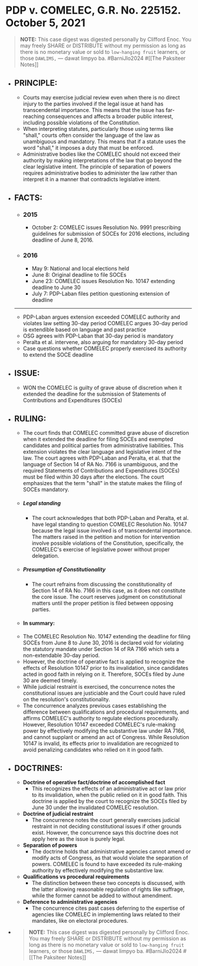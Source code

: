 # PDP v. COMELEC, G.R. No. 225152. October 5, 2021

> **NOTE:** This case digest was digested personally by Clifford Enoc. You may freely SHARE or DISTRIBUTE without my permission as long as there is no monetary value or sold to `low-hanging fruit` learners, or those `DAWLIMS,` — dawat limpyo ba. #BarniJlo2024 #[[The Paksiteer Notes]]
- ## PRINCIPLE:
	- Courts may exercise judicial review even when there is no direct injury to the parties involved if the legal issue at hand has transcendental importance. This means that the issue has far-reaching consequences and affects a broader public interest, including possible violations of the Constitution.
	- When interpreting statutes, particularly those using terms like "shall," courts often consider the language of the law as unambiguous and mandatory. This means that if a statute uses the word "shall," it imposes a duty that must be enforced.
	- Administrative bodies like the COMELEC should not exceed their authority by making interpretations of the law that go beyond the clear legislative intent. The principle of separation of powers requires administrative bodies to administer the law rather than interpret it in a manner that contradicts legislative intent.
- ## FACTS:
	- ### 2015
		- October 2: COMELEC issues Resolution No. 9991 prescribing guidelines for submission of SOCEs for 2016 elections, including deadline of June 8, 2016.
	- ### 2016
		- May 9: National and local elections held
		- June 8: Original deadline to file SOCEs
		- June 23: COMELEC issues Resolution No. 10147 extending deadline to June 30
		- July 7: PDP-Laban files petition questioning extension of deadline
	- ---
	- PDP-Laban argues extension exceeded COMELEC authority and violates law setting 30-day period
	  COMELEC argues 30-day period is extendible based on language and past practice
	- OSG agrees with PDP-Laban that 30-day period is mandatory
	- Peralta et al. intervene, also arguing for mandatory 30-day period
	- Case questions whether COMELEC properly exercised its authority to extend the SOCE deadline
- ## ISSUE:
	- WON the COMELEC is guilty of grave abuse of discretion when it extended the deadline for the submission of Statements of Contributions and Expenditures (SOCEs)
- ## RULING:
	- The court finds that COMELEC committed grave abuse of discretion when it extended the deadline for filing SOCEs and exempted candidates and political parties from administrative liabilities. This extension violates the clear language and legislative intent of the law. The court agrees with PDP-Laban and Peralta, et al. that the language of Section 14 of RA No. 7166 is unambiguous, and the required Statements of Contributions and Expenditures (SOCEs) must be filed within 30 days after the elections. The court emphasizes that the term "shall" in the statute makes the filing of SOCEs mandatory.
	- ##### Legal standing
		- The court acknowledges that both PDP-Laban and Peralta, et al. have legal standing to question COMELEC Resolution No. 10147 because the legal issue involved is of transcendental importance. The matters raised in the petition and motion for intervention involve possible violations of the Constitution, specifically, the COMELEC's exercise of legislative power without proper delegation.
	- #####  Presumption of Constitutionality
		- The court refrains from discussing the constitutionality of Section 14 of RA No. 7166 in this case, as it does not constitute the core issue. The court reserves judgment on constitutional matters until the proper petition is filed between opposing parties.
	- #### In summary:
	- The COMELEC Resolution No. 10147 extending the deadline for filing SOCEs from June 8 to June 30, 2016 is declared void for violating the statutory mandate under Section 14 of RA 7166 which sets a non-extendable 30-day period.
	- However, the doctrine of operative fact is applied to recognize the effects of Resolution 10147 prior to its invalidation, since candidates acted in good faith in relying on it. Therefore, SOCEs filed by June 30 are deemed timely.
	- While judicial restraint is exercised, the concurrence notes the constitutional issues are justiciable and the Court could have ruled on the resolution's constitutionality.
	- The concurrence analyzes previous cases establishing the difference between qualifications and procedural requirements, and affirms COMELEC's authority to regulate elections procedurally. However, Resolution 10147 exceeded COMELEC's rule-making power by effectively modifying the substantive law under RA 7166, and cannot supplant or amend an act of Congress. While Resolution 10147 is invalid, its effects prior to invalidation are recognized to avoid penalizing candidates who relied on it in good faith.
- ## DOCTRINES:
	- **Doctrine of operative fact/doctrine of accomplished fact**
		- This recognizes the effects of an administrative act or law prior to its invalidation, when the public relied on it in good faith. This doctrine is applied by the court to recognize the SOCEs filed by June 30 under the invalidated COMELEC resolution.
	- **Doctrine of judicial restraint**
		- The concurrence notes the court generally exercises judicial restraint in not deciding constitutional issues if other grounds exist. However, the concurrence says this doctrine does not apply here as the issue is purely legal.
	- **Separation of powers**
		- The doctrine holds that administrative agencies cannot amend or modify acts of Congress, as that would violate the separation of powers. COMELEC is found to have exceeded its rule-making authority by effectively modifying the substantive law.
	- **Qualifications vs procedural requirements**
		- The distinction between these two concepts is discussed, with the latter allowing reasonable regulation of rights like suffrage, while the former cannot be added to without amendment.
	- **Deference to administrative agencies**
		- The concurrence cites past cases deferring to the expertise of agencies like COMELEC in implementing laws related to their mandates, like on electoral procedures.
- > **NOTE:** This case digest was digested personally by Clifford Enoc. You may freely SHARE or DISTRIBUTE without my permission as long as there is no monetary value or sold to `low-hanging fruit` learners, or those `DAWLIMS,` — dawat limpyo ba. #BarniJlo2024 #[[The Paksiteer Notes]]
